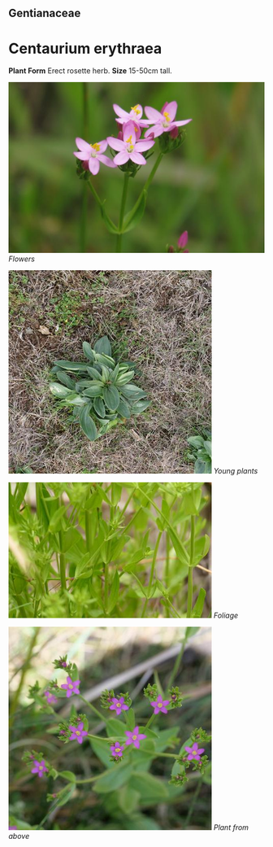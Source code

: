 ## Gentianaceae
# Centaurium erythraea

**Plant Form** Erect rosette herb. **Size** 15-50cm tall.


![Flowers](4657_IMG_0498.jpg)
 *Flowers* 

![Young plants](76540_P1108130.jpg)
 *Young plants* 

![Foliage](72373_P7060068.jpg)
 *Foliage* 

![Plant from above](65831_P1053483.jpg)
 *Plant from above* 

